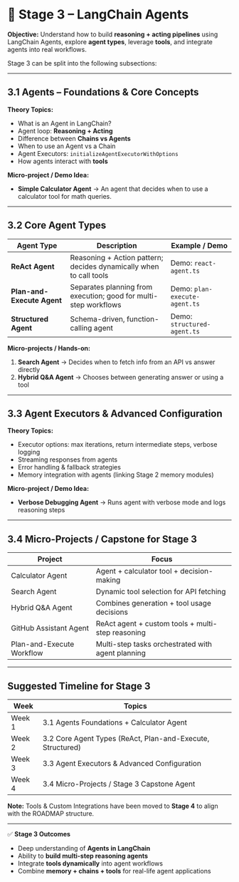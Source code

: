 # 📌 Stage 3 – LangChain Agents

**Objective:** Understand how to build **reasoning + acting pipelines** using LangChain Agents, explore **agent types**, leverage **tools**, and integrate agents into real workflows.

Stage 3 can be split into the following subsections:

---

## **3.1 Agents – Foundations & Core Concepts**

**Theory Topics:**

- What is an Agent in LangChain?
- Agent loop: **Reasoning + Acting**
- Difference between **Chains vs Agents**
- When to use an Agent vs a Chain
- Agent Executors: `initializeAgentExecutorWithOptions`
- How agents interact with **tools**

**Micro-project / Demo Idea:**

- **Simple Calculator Agent** → An agent that decides when to use a calculator tool for math queries.

---

## **3.2 Core Agent Types**

| Agent Type                 | Description                                                        | Example / Demo                |
| -------------------------- | ------------------------------------------------------------------ | ----------------------------- |
| **ReAct Agent**            | Reasoning + Action pattern; decides dynamically when to call tools | Demo: `react-agent.ts`        |
| **Plan-and-Execute Agent** | Separates planning from execution; good for multi-step workflows   | Demo: `plan-execute-agent.ts` |
| **Structured Agent**       | Schema-driven, function-calling agent                              | Demo: `structured-agent.ts`   |

**Micro-projects / Hands-on:**

1. **Search Agent** → Decides when to fetch info from an API vs answer directly
2. **Hybrid Q&A Agent** → Chooses between generating answer or using a tool

---

## **3.3 Agent Executors & Advanced Configuration**

**Theory Topics:**

- Executor options: max iterations, return intermediate steps, verbose logging
- Streaming responses from agents
- Error handling & fallback strategies
- Memory integration with agents (linking Stage 2 memory modules)

**Micro-project / Demo Idea:**

- **Verbose Debugging Agent** → Runs agent with verbose mode and logs reasoning steps

---

## **3.4 Micro-Projects / Capstone for Stage 3**

| Project                   | Focus                                             |
| ------------------------- | ------------------------------------------------- |
| Calculator Agent          | Agent + calculator tool + decision-making         |
| Search Agent              | Dynamic tool selection for API fetching           |
| Hybrid Q&A Agent          | Combines generation + tool usage decisions        |
| GitHub Assistant Agent    | ReAct agent + custom tools + multi-step reasoning |
| Plan-and-Execute Workflow | Multi-step tasks orchestrated with agent planning |

---

## **Suggested Timeline for Stage 3**

| Week   | Topics                                                     |
| ------ | ---------------------------------------------------------- |
| Week 1 | 3.1 Agents Foundations + Calculator Agent                  |
| Week 2 | 3.2 Core Agent Types (ReAct, Plan-and-Execute, Structured) |
| Week 3 | 3.3 Agent Executors & Advanced Configuration               |
| Week 4 | 3.4 Micro-Projects / Stage 3 Capstone Agent                |

**Note:** Tools & Custom Integrations have been moved to **Stage 4** to align with the ROADMAP structure.

---

✅ **Stage 3 Outcomes**

- Deep understanding of **Agents in LangChain**
- Ability to **build multi-step reasoning agents**
- Integrate **tools dynamically** into agent workflows
- Combine **memory + chains + tools** for real-life agent applications
